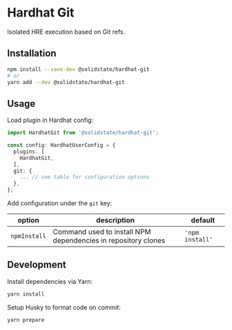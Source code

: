 # Hardhat Git

Isolated HRE execution based on Git refs.

## Installation

```bash
npm install --save-dev @solidstate/hardhat-git
# or
yarn add --dev @solidstate/hardhat-git
```

## Usage

Load plugin in Hardhat config:

```typescript
import HardhatGit from '@solidstate/hardhat-git';

const config: HardhatUserConfig = {
  plugins: [
    HardhatGit,
  ],
  git: {
    ... // see table for configuration options
  },
};
```

<!-- TODO: populate table and update config key -->

Add configuration under the `git` key:

| option       | description                                                   | default         |
| ------------ | ------------------------------------------------------------- | --------------- |
| `npmInstall` | Command used to install NPM dependencies in repository clones | `'npm install'` |

## Development

Install dependencies via Yarn:

```bash
yarn install
```

Setup Husky to format code on commit:

```bash
yarn prepare
```
